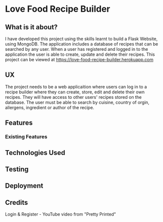 # Love Food Recipe Builder

## What is it about?

I have developed this project using the skills learnt to build a Flask Website, using MongoDB. The application includes a database of recipes that can be searched by any user. When a user has registered and logged in to the application the user is able to create, update and delete their recipes. This project can be viewed at https://love-food-recipe-builder.herokuapp.com

## UX

The project needs to be a web applicaition where users can log in to a recipe builder where they can create, store, edit and delete their own recipes. They will have access to other users' recipes stored on the database. The user must be able to search by cuisine, country of orgin, allergens, ingredient or author of the recipe.

## Features

### Existing Features

## Technologies Used

## Testing

## Deployment

## Credits

Login & Register - YouTube video from "Pretty Printed"